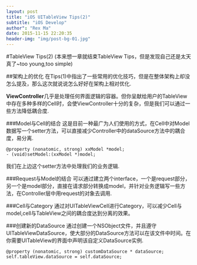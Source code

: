```yaml
---
layout: post
title: "iOS UITableView Tips(2)"
subtitle: "iOS Develop"
author": "Rex Ma"
date: 2015-11-15 22:20:35
header-img: "img/post-bg-01.jpg"
---
```

#TableView Tips(2)
(本来想一章就结束TableView Tips，但是发现自己还是太天真了~too young,too simple)

##架构上的优化
在Tips(1)中指出了一些常用的优化技巧，但是在整体架构上却没怎么提及，那么这次就说说怎么好好在架构上相对优化.

**ViewController**几乎是处理任何界面逻辑的容器。但你呈献给用户的TableView中存在多种多样的Cell时，会使ViewController十分的复杂，但是我们可以通过一些方法降低耦合度.

###Model与Cell的结合
这是目前一种最广为人们使用的方式，在Cell中对Model数据写一个setter方法，可以直接减少Controller中的dataSource方法中的耦合度，易分离.

	@property (nonatomic, strong) xxModel *model;
	- (void)setModel:(xxModel *)model;

我们在上边这个setter方法中处理我们的业务逻辑.

###Request与Model的结合
可以通过建立两个interface，一个是request部分，另一个是model部分，直接在请求部分转换成model，并针对业务逻辑写一些方法，在Controller层中用request的对象去调用.

###Cell与Category
通过对UITableViewCell进行Category，可以减少Cell与model,cell与TableView之间的耦合度达到分离的效果。

###创建新的DataSource
通过创建一个NSObject文件，并且遵守UITableViewDataSource，使大部分的DataSource方法可以在该文件中时间。在你需要UITableView的界面中声明该自定义DataSource实例.
	
	@property (nonatomic, strong) customDataSource * dataSource;
	self.tableView.dataSource = self.dataSource;
	


